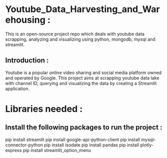 # Youtube_Data_Harvesting_and_Warehousing :
 This is an open-source project repo which deals with youtube data scrapping, analyzing and visualizing using python, mongodb, mysql and streamlit.
## Introduction :
Youtube is a popular online video sharing and social media platform owned and operated by Google. This project aims at scrapping youtube data lake with channel ID, querying and visualizing the data by creating a Streamlit application.
# Libraries needed :
## Install the following packages to run the project :
pip install streamlit
pip install google-api-python-client
pip install mysql-connector-python
pip install isodate
pip install pandas
pip install plotly-express
pip install streamlit_option_menu



